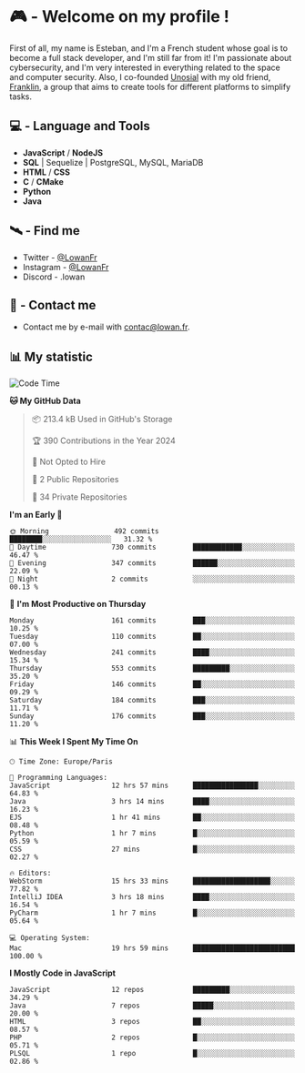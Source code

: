 # 🎮 - Welcome on my profile !
First of all, my name is Esteban, and I'm a French student whose goal is to become a full stack developer, and I'm still far from it!
I'm passionate about cybersecurity, and I'm very interested in everything related to the space and computer security.
Also, I co-founded [Unosial](https://github.com/Unosial) with my old friend, [Franklin](https://github.com/AbaFranklin/), a group that aims to create tools for different platforms to simplify tasks. 



## 💻 - Language and Tools
- **JavaScript** / **NodeJS**
- **SQL** | Sequelize | PostgreSQL, MySQL, MariaDB
- **HTML** / **CSS**
- **C** / **CMake**
- **Python**
- **Java**

## 🛰️ - Find me

 - Twitter - [@LowanFr](https://twitter.com/LowanFr/)
 - Instagram - [@LowanFr](https://instagram.com/LowanFr)
 - Discord -  .lowan
 
## 📡 - Contact me
 - Contact me by e-mail with [contac@lowan.fr](mailto:contact@lowan.fr).

## 📊 My statistic
<!--START_SECTION:waka-->
![Code Time](http://img.shields.io/badge/Code%20Time-991%20hrs%2040%20mins-blue)

**🐱 My GitHub Data** 

> 📦 213.4 kB Used in GitHub's Storage 
 > 
> 🏆 390 Contributions in the Year 2024
 > 
> 🚫 Not Opted to Hire
 > 
> 📜 2 Public Repositories 
 > 
> 🔑 34 Private Repositories 
 > 
**I'm an Early 🐤** 

```text
🌞 Morning                492 commits         ████████░░░░░░░░░░░░░░░░░   31.32 % 
🌆 Daytime                730 commits         ████████████░░░░░░░░░░░░░   46.47 % 
🌃 Evening                347 commits         ██████░░░░░░░░░░░░░░░░░░░   22.09 % 
🌙 Night                  2 commits           ░░░░░░░░░░░░░░░░░░░░░░░░░   00.13 % 
```
📅 **I'm Most Productive on Thursday** 

```text
Monday                   161 commits         ███░░░░░░░░░░░░░░░░░░░░░░   10.25 % 
Tuesday                  110 commits         ██░░░░░░░░░░░░░░░░░░░░░░░   07.00 % 
Wednesday                241 commits         ████░░░░░░░░░░░░░░░░░░░░░   15.34 % 
Thursday                 553 commits         █████████░░░░░░░░░░░░░░░░   35.20 % 
Friday                   146 commits         ██░░░░░░░░░░░░░░░░░░░░░░░   09.29 % 
Saturday                 184 commits         ███░░░░░░░░░░░░░░░░░░░░░░   11.71 % 
Sunday                   176 commits         ███░░░░░░░░░░░░░░░░░░░░░░   11.20 % 
```


📊 **This Week I Spent My Time On** 

```text
🕑︎ Time Zone: Europe/Paris

💬 Programming Languages: 
JavaScript               12 hrs 57 mins      ████████████████░░░░░░░░░   64.83 % 
Java                     3 hrs 14 mins       ████░░░░░░░░░░░░░░░░░░░░░   16.23 % 
EJS                      1 hr 41 mins        ██░░░░░░░░░░░░░░░░░░░░░░░   08.48 % 
Python                   1 hr 7 mins         █░░░░░░░░░░░░░░░░░░░░░░░░   05.59 % 
CSS                      27 mins             █░░░░░░░░░░░░░░░░░░░░░░░░   02.27 % 

🔥 Editors: 
WebStorm                 15 hrs 33 mins      ███████████████████░░░░░░   77.82 % 
IntelliJ IDEA            3 hrs 18 mins       ████░░░░░░░░░░░░░░░░░░░░░   16.54 % 
PyCharm                  1 hr 7 mins         █░░░░░░░░░░░░░░░░░░░░░░░░   05.64 % 

💻 Operating System: 
Mac                      19 hrs 59 mins      █████████████████████████   100.00 % 
```

**I Mostly Code in JavaScript** 

```text
JavaScript               12 repos            █████████░░░░░░░░░░░░░░░░   34.29 % 
Java                     7 repos             █████░░░░░░░░░░░░░░░░░░░░   20.00 % 
HTML                     3 repos             ██░░░░░░░░░░░░░░░░░░░░░░░   08.57 % 
PHP                      2 repos             █░░░░░░░░░░░░░░░░░░░░░░░░   05.71 % 
PLSQL                    1 repo              █░░░░░░░░░░░░░░░░░░░░░░░░   02.86 % 
```




<!--END_SECTION:waka-->
